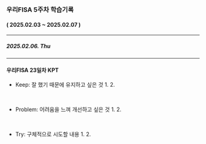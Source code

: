 ### 우리FISA 5주차 학습기록
#### ( 2025.02.03 ~ 2025.02.07 )
***
##### 2025.02.06. Thu


***
#### 우리FISA 23일차 KPT

- Keep: 잘 했기 때문에 유지하고 싶은 것
    1. 
    2. 

<br>

- Problem: 어려움을 느껴 개선하고 싶은 것
    1. 
    2. 

<br>

- Try: 구체적으로 시도할 내용
    1. 
    2. 